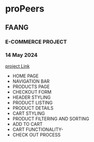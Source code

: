 # proPeers

## FAANG 

### E-COMMERCE PROJECT

### 14 May 2024

[project Link](https://websitedemos.net/organic-shop-02/)

- HOME PAGE  
- NAVIGATION BAR
- PRODUCTS PAGE
- CHECKOUT FORM
- HEADER STYLING
- PRODUCT LISTING
- PRODUCT DETAILS
- CART STYLING
- PRODUCT FILTERING AND SORTING
- ADD TO CART
- CART FUNCTIONALITY- 
- CHECK OUT PROCESS
